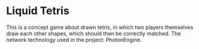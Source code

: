 # Liquid Tetris
 This is a concept game about drawn tetris, in which two players themselves draw each other shapes, which should then be correctly matched. The network technology used in the project: PhotonEngine.
